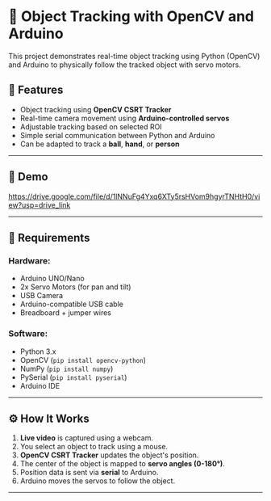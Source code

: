 # 🎯 Object Tracking with OpenCV and Arduino

This project demonstrates real-time object tracking using Python (OpenCV) and Arduino to physically follow the tracked object with servo motors.

## 🔧 Features

- Object tracking using **OpenCV CSRT Tracker**
- Real-time camera movement using **Arduino-controlled servos**
- Adjustable tracking based on selected ROI
- Simple serial communication between Python and Arduino
- Can be adapted to track a **ball**, **hand**, or **person**

---

## 🎥 Demo

https://drive.google.com/file/d/1lNNuFg4Yxq6XTy5rsHVom9hgyrTNHtH0/view?usp=drive_link

---

## 🧰 Requirements

### Hardware:
- Arduino UNO/Nano
- 2x Servo Motors (for pan and tilt)
- USB Camera
- Arduino-compatible USB cable
- Breadboard + jumper wires

### Software:
- Python 3.x
- OpenCV (`pip install opencv-python`)
- NumPy (`pip install numpy`)
- PySerial (`pip install pyserial`)
- Arduino IDE

---

## ⚙️ How It Works

1. **Live video** is captured using a webcam.
2. You select an object to track using a mouse.
3. **OpenCV CSRT Tracker** updates the object's position.
4. The center of the object is mapped to **servo angles (0-180°)**.
5. Position data is sent via **serial** to Arduino.
6. Arduino moves the servos to follow the object.

---

